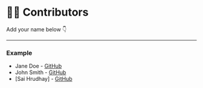 # 👩‍💻 Contributors

Add your name below 👇



---

### Example
- Jane Doe - [GitHub](https://github.com/janedoe)
- John Smith - [GitHub](https://github.com/johnsmith)
- [Sai Hrudhay] - [GitHub](https://github.com/gubbahrudhay)